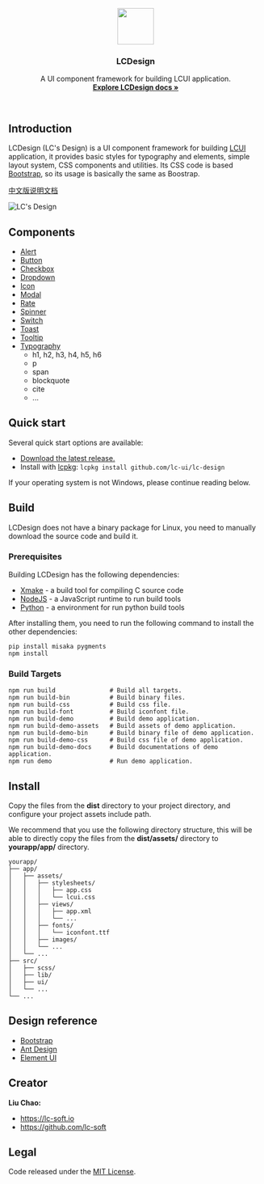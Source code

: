 <p align="center">
  <a href="http://lcui.org">
    <img src="https://lc-soft.io/static/images/logo-lcui-css.png" width=72 height=72>
  </a>

  <h3 align="center">LCDesign</h3>

  <p align="center">
    A UI component framework for building LCUI application.
    <br>
    <a href="docs"><strong>Explore LCDesign docs &raquo;</strong></a>
  </p>
</p>

<br>

## Introduction

LCDesign (LC's Design) is a UI component framework for building [LCUI](https://github.com/lc-soft/LCUI) application, it provides basic styles for typography and elements, simple layout system, CSS components and utilities. Its CSS code is based [Bootstrap](https://github.com/twbs/bootstrap), so its usage is basically the same as Boostrap.

[中文版说明文档](README.zh-cn.md)

![LC's Design](https://lcui.lc-soft.io/static/images/screenshot-lcui-css.gif)

## Components

- [Alert](docs/components/alerts.md)
- [Button](docs/components/buttonss.md)
- [Checkbox](docs/components/checkbox.md)
- [Dropdown](docs/components/dropdowns.md)
- [Icon](docs/content/icons.md)
- [Modal](docs/components/modal.md)
- [Rate](docs/components/rate.md)
- [Spinner](docs/components/spinners.md)
- [Switch](docs/components/switch.md)
- [Toast](docs/components/toasts.md)
- [Tooltip](docs/components/tooltips.md)
- [Typography](docs/content/typography.md)
  - h1, h2, h3, h4, h5, h6
  - p
  - span
  - blockquote
  - cite
  - ...

## Quick start

Several quick start options are available:

- [Download the latest release.](https://github.com/lc-ui/lc-design/releases)
- Install with [lcpkg](https://github.com/lc-soft/lcpkg): `lcpkg install github.com/lc-ui/lc-design`

If your operating system is not Windows, please continue reading below.

## Build

LCDesign does not have a binary package for Linux, you need to manually download the source code and build it.

### Prerequisites

Building LCDesign has the following dependencies:

- [Xmake](http://xmake.io) - a build tool for compiling C source code
- [NodeJS](https://nodejs.org) - a JavaScript runtime to run build tools
- [Python](https://www.python.org/) - a environment for run python build tools

After installing them, you need to run the following command to install the other dependencies:

    pip install misaka pygments
    npm install

### Build Targets

    npm run build               # Build all targets.
    npm run build-bin           # Build binary files.
    npm run build-css           # Build css file.
    npm run build-font          # Build iconfont file.
    npm run build-demo          # Build demo application.
    npm run build-demo-assets   # Build assets of demo application.
    npm run build-demo-bin      # Build binary file of demo application.
    npm run build-demo-css      # Build css file of demo application.
    npm run build-demo-docs     # Build documentations of demo application.
    npm run demo                # Run demo application.

## Install

Copy the files from the **dist** directory to your project directory, and configure your project assets include path.

We recommend that you use the following directory structure, this will be able to directly copy the files from the **dist/assets/** directory to **yourapp/app/** directory.

``` text
yourapp/
├── app/
│   ├── assets/
│   │   ├── stylesheets/
│   │   │   ├── app.css
│   │   │   └── lcui.css
│   │   ├── views/
│   │   │   ├── app.xml
│   │   │   └── ...
│   │   ├── fonts/
│   │   │   └── iconfont.ttf
│   │   ├── images/
│   │   └── ...
│   └── ...
├── src/
│   ├── scss/
│   ├── lib/
│   ├── ui/
│   └── ...
└── ...
```

## Design reference

- [Bootstrap](https://github.com/twbs/bootstrap)
- [Ant Design](https://github.com/ant-design/ant-design)
- [Element UI](https://github.com/ElemeFE/element)

## Creator

**Liu Chao:**

- <https://lc-soft.io>
- <https://github.com/lc-soft>

## Legal

Code released under the [MIT License](LICENSE).
